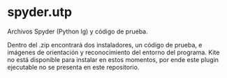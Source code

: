# spyder.utp
Archivos Spyder (Python lg) y código de prueba.

Dentro del .zip encontrará dos instaladores, un código de prueba, e imágenes de orientación y reconocimiento del entorno del programa.
Kite no está disponible para instalar en estos momentos, por ende este plugin ejecutable no se presenta en este repositorio.
